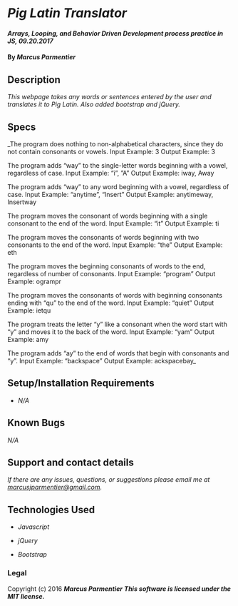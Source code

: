 # _Pig Latin Translator_

#### _Arrays, Looping, and Behavior Driven Development process practice in JS, 09.20.2017_

#### By _**Marcus Parmentier**_

## Description

_This webpage takes any words or sentences entered by the user and translates it to Pig Latin. Also added bootstrap and jQuery._

## Specs

_The program does nothing to non-alphabetical characters, since they do not contain consonants or vowels.
Input Example: 3
Output Example: 3

The program adds “way” to the single-letter words beginning with a vowel, regardless of case.
Input Example: “i”, ”A”
Output Example: iway, Away

The program adds “way” to any word beginning with a vowel, regardless of case.
Input Example: “anytime”, “Insert”
Output Example: anytimeway, Insertway

The program moves the consonant of words beginning with a single consonant to the end of the word.
Input Example: “it”
Output Example: ti

The program moves the consonants of words beginning with two consonants to the end of the word.
Input Example: “the”
Output Example: eth

The program moves the beginning consonants of words to the end, regardless of number of consonants.
Input Example: “program”
Output Example: ogrampr

The program moves the consonants of words with beginning consonants ending with “qu” to the end of the word.
Input Example: “quiet”
Output Example: ietqu

The program treats the letter “y” like a consonant when the word start with “y” and moves it to the back of the word.
Input Example: “yam”
Output Example: amy

The program adds “ay” to the end of words that begin with consonants and “y”.
Input Example: “backspace”
Output Example: ackspacebay_

## Setup/Installation Requirements

* _N/A_


## Known Bugs

_N/A_

## Support and contact details

_If there are any issues, questions, or suggestions please email me at marcusjparmentier@gmail.com._

## Technologies Used

* _Javascript_

* _jQuery_

* _Bootstrap_

### Legal

Copyright (c) 2016 **_Marcus Parmentier_**
**_This software is licensed under the MIT license._**
